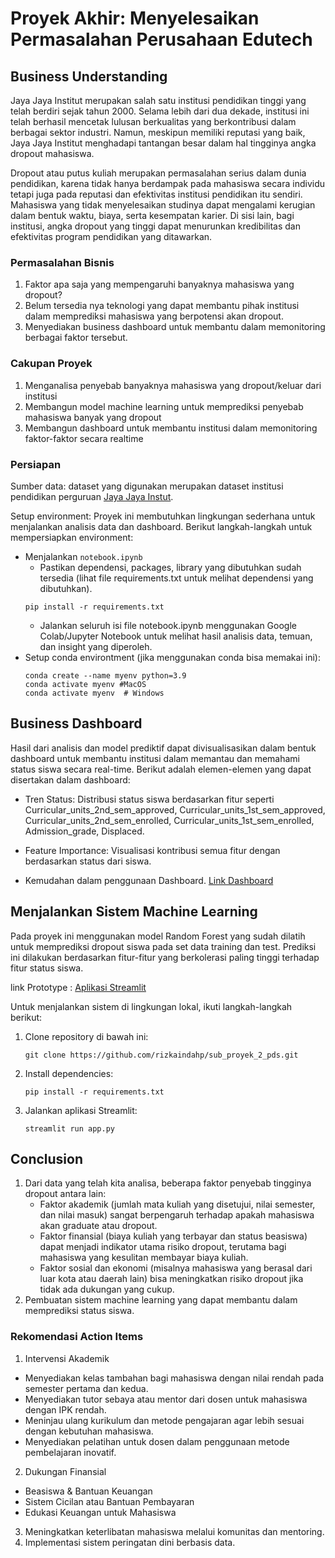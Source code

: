 # Proyek Akhir: Menyelesaikan Permasalahan Perusahaan Edutech

## Business Understanding

Jaya Jaya Institut merupakan salah satu institusi pendidikan tinggi yang telah berdiri sejak tahun 2000. Selama lebih dari dua dekade, institusi ini telah berhasil mencetak lulusan berkualitas yang berkontribusi dalam berbagai sektor industri. Namun, meskipun memiliki reputasi yang baik, Jaya Jaya Institut menghadapi tantangan besar dalam hal tingginya angka dropout mahasiswa.

Dropout atau putus kuliah merupakan permasalahan serius dalam dunia pendidikan, karena tidak hanya berdampak pada mahasiswa secara individu tetapi juga pada reputasi dan efektivitas institusi pendidikan itu sendiri. Mahasiswa yang tidak menyelesaikan studinya dapat mengalami kerugian dalam bentuk waktu, biaya, serta kesempatan karier. Di sisi lain, bagi institusi, angka dropout yang tinggi dapat menurunkan kredibilitas dan efektivitas program pendidikan yang ditawarkan.

### Permasalahan Bisnis
1. Faktor apa saja yang mempengaruhi banyaknya mahasiswa yang dropout?
2. Belum tersedia nya teknologi yang dapat membantu pihak institusi dalam memprediksi mahasiswa yang berpotensi akan dropout.
3. Menyediakan business dashboard untuk membantu dalam memonitoring berbagai faktor tersebut.



### Cakupan Proyek
1. Menganalisa penyebab banyaknya mahasiswa yang dropout/keluar dari institusi
2. Membangun model machine learning untuk memprediksi penyebab mahasiswa banyak yang dropout
3. Membangun dashboard untuk membantu institusi dalam memonitoring faktor-faktor secara realtime


### Persiapan
Sumber data: dataset yang digunakan merupakan dataset institusi pendidikan perguruan [Jaya Jaya Instut](https://github.com/dicodingacademy/dicoding_dataset/tree/main/students_performance).

Setup environment: Proyek ini membutuhkan lingkungan sederhana untuk menjalankan analisis data dan dashboard. Berikut langkah-langkah untuk mempersiapkan environment:
- Menjalankan `notebook.ipynb`
    - Pastikan dependensi, packages, library yang dibutuhkan sudah tersedia (lihat file requirements.txt untuk melihat dependensi yang dibutuhkan).
    ```
    pip install -r requirements.txt
    ```
    - Jalankan seluruh isi file notebook.ipynb menggunakan Google Colab/Jupyter Notebook untuk melihat hasil analisis data, temuan, dan insight yang diperoleh.
- Setup conda environtment (jika menggunakan conda bisa memakai ini):
    ```
    conda create --name myenv python=3.9
    conda activate myenv #MacOS
    conda activate myenv  # Windows
    ```

## Business Dashboard
Hasil dari analisis dan model prediktif dapat divisualisasikan dalam bentuk dashboard untuk membantu institusi dalam memantau dan memahami status siswa secara real-time. Berikut adalah elemen-elemen yang dapat disertakan dalam dashboard:

- Tren Status: Distribusi status siswa berdasarkan fitur seperti Curricular_units_2nd_sem_approved, Curricular_units_1st_sem_approved, Curricular_units_2nd_sem_enrolled, Curricular_units_1st_sem_enrolled, Admission_grade, Displaced.

- Feature Importance: Visualisasi kontribusi semua fitur dengan berdasarkan status dari siswa.

- Kemudahan dalam penggunaan Dashboard. [Link Dashboard](https://lookerstudio.google.com/u/0/reporting/084fce4e-59b1-416d-9266-cbdbfe8f20ee/page/4JatE)  

## Menjalankan Sistem Machine Learning
Pada proyek ini menggunakan model Random Forest yang sudah dilatih untuk memprediksi dropout siswa pada set data training dan test. Prediksi ini dilakukan berdasarkan fitur-fitur yang berkolerasi paling tinggi terhadap fitur status siswa.

link Prototype :  [Aplikasi Streamlit](https://subproyek2-penerapandatascience-rizkaindahp.streamlit.app/)

Untuk menjalankan sistem di lingkungan lokal, ikuti langkah-langkah berikut:

1. Clone repository di bawah ini:
    ```
    git clone https://github.com/rizkaindahp/sub_proyek_2_pds.git
    ```
2. Install dependencies:
    ```
    pip install -r requirements.txt
    ```
3. Jalankan aplikasi Streamlit:
    ```
    streamlit run app.py
    ```

## Conclusion
1. Dari data yang telah kita analisa, beberapa faktor penyebab tingginya dropout antara lain:
    - Faktor akademik (jumlah mata kuliah yang disetujui, nilai semester, dan nilai masuk) sangat berpengaruh terhadap apakah mahasiswa akan graduate atau dropout.
    - Faktor finansial (biaya kuliah yang terbayar dan status beasiswa) dapat menjadi indikator utama risiko dropout, terutama bagi mahasiswa yang kesulitan membayar biaya kuliah.
    - Faktor sosial dan ekonomi (misalnya mahasiswa yang berasal dari luar kota atau daerah lain) bisa meningkatkan risiko dropout jika tidak ada dukungan yang cukup.
2. Pembuatan sistem machine learning yang dapat membantu dalam memprediksi status siswa.


### Rekomendasi Action Items
1. Intervensi Akademik
- Menyediakan kelas tambahan bagi mahasiswa dengan nilai rendah pada semester pertama dan kedua.
- Menyediakan tutor sebaya atau mentor dari dosen untuk mahasiswa dengan IPK rendah.
- Meninjau ulang kurikulum dan metode pengajaran agar lebih sesuai dengan kebutuhan mahasiswa.
- Menyediakan pelatihan untuk dosen dalam penggunaan metode pembelajaran inovatif.
2. Dukungan Finansial

- Beasiswa & Bantuan Keuangan
- Sistem Cicilan atau Bantuan Pembayaran
- Edukasi Keuangan untuk Mahasiswa

3. Meningkatkan keterlibatan mahasiswa melalui komunitas dan mentoring.
4. Implementasi sistem peringatan dini berbasis data.


















